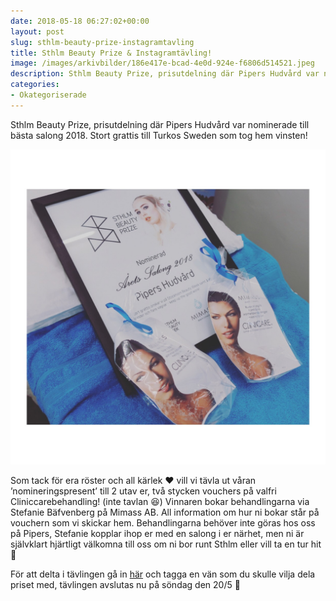 ```yaml
---
date: 2018-05-18 06:27:02+00:00
layout: post
slug: sthlm-beauty-prize-instagramtavling
title: Sthlm Beauty Prize & Instagramtävling!
image: /images/arkivbilder/186e417e-bcad-4e0d-924e-f6806d514521.jpeg
description: Sthlm Beauty Prize, prisutdelning där Pipers Hudvård var nominerade till bästa salong 2018. Stort grattis till Turkos Sweden som tog hem vinsten!
categories:
- Okategoriserade
---
```

Sthlm Beauty Prize, prisutdelning där Pipers Hudvård var nominerade till bästa salong 2018. Stort grattis till Turkos Sweden som tog hem vinsten!

![56F30834-7AD5-4042-8808-38D1188BCCA8](/images/arkivbilder/56f30834-7ad5-4042-8808-38d1188bcca8.jpeg)

Som tack för era röster och all kärlek ❤️ vill vi tävla ut våran ’nomineringspresent’ till 2 utav er, två stycken vouchers på valfri Cliniccarebehandling! (inte tavlan 😆) Vinnaren bokar behandlingarna via Stefanie Bäfvenberg på Mimass AB. All information om hur ni bokar står på vouchern som vi skickar hem. Behandlingarna behöver inte göras hos oss på Pipers, Stefanie kopplar ihop er med en salong i er närhet, men ni är självklart hjärtligt välkomna till oss om ni bor runt Sthlm eller vill ta en tur hit 🌸

För att delta i tävlingen gå in [här](https://instagram.com/p/Bi4W_qfF5fH/) och tagga en vän som du skulle vilja dela priset med, tävlingen avslutas nu på söndag den 20/5 💝
